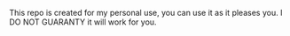 This repo is created for my personal use, you can use it as it pleases you. I DO NOT GUARANTY it will work for you.
